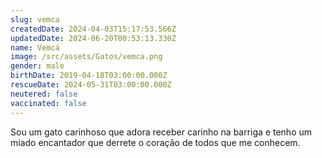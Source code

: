 ```yaml
---
slug: vemca
createdDate: 2024-04-03T15:17:53.566Z
updatedDate: 2024-06-20T00:53:13.330Z
name: Vemcá
image: /src/assets/Gatos/vemca.png
gender: male
birthDate: 2019-04-18T03:00:00.000Z
rescueDate: 2024-05-31T03:00:00.000Z
neutered: false
vaccinated: false
---
```




Sou um gato carinhoso que adora receber carinho na barriga e tenho um miado encantador que derrete o coração de todos que me conhecem.
